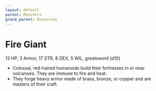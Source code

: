 ```yaml
---
layout: default
parent: Monsters
grand_parent: Resources
---
```


# Fire Giant

13 HP, 3 Armor, 17 STR, 8 DEX, 5 WIL, greatsword (d10)

- Colossal, red-haired humanoids build their fortresses in or near volcanoes. They are immune to fire and heat.
- They forge heavy armor made of brass, bronze, or copper and are masters of their craft.
